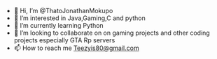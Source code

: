 - 👋 Hi, I’m @ThatoJonathanMokupo
- 👀 I’m interested in Java,Gaming,C and python
- 🌱 I’m currently learning Python
- 💞️ I’m looking to collaborate on on gaming projects and other coding projects especially GTA Rp servers
- 📫 How to reach me Teezyis80@gmail.com

<!---
ThatoJonathanMokupo/ThatoJonathanMokupo is a ✨ special ✨ repository because its `README.md` (this file) appears on your GitHub profile.
You can click the Preview link to take a look at your changes.
--->
